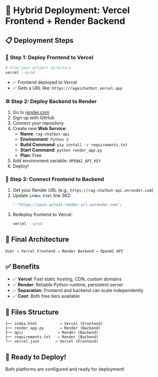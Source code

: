 # 🚀 Hybrid Deployment: Vercel Frontend + Render Backend

## 📋 **Deployment Steps**

### 🎨 **Step 1: Deploy Frontend to Vercel**
```bash
# From your project directory
vercel --prod
```
- ✅ Frontend deployed to Vercel
- ✅ Gets a URL like: `https://ragaichatbot.vercel.app`

### ⚙️ **Step 2: Deploy Backend to Render**
1. Go to [render.com](https://render.com)
2. Sign up with GitHub
3. Connect your repository
4. Create new **Web Service**:
   - **Name**: `rag-chatbot-api`
   - **Environment**: `Python 3`
   - **Build Command**: `pip install -r requirements.txt`
   - **Start Command**: `python render_app.py`
   - **Plan**: Free
5. Add environment variable: `OPENAI_API_KEY`
6. Deploy!

### 🔗 **Step 3: Connect Frontend to Backend**
1. Get your Render URL (e.g., `https://rag-chatbot-api.onrender.com`)
2. Update `index.html` line 362:
   ```javascript
   : "https://your-actual-render-url.onrender.com";
   ```
3. Redeploy frontend to Vercel:
   ```bash
   vercel --prod
   ```

## 🎯 **Final Architecture**
```
User → Vercel Frontend → Render Backend → OpenAI API
```

## ✅ **Benefits**
- ✅ **Vercel**: Fast static hosting, CDN, custom domains
- ✅ **Render**: Reliable Python runtime, persistent server
- ✅ **Separation**: Frontend and backend can scale independently
- ✅ **Cost**: Both free tiers available

## 🔧 **Files Structure**
```
├── index.html          → Vercel (Frontend)
├── render_app.py       → Render (Backend)
├── api/               → Render (Backend)
├── requirements.txt   → Render (Backend)
└── vercel.json       → Vercel (Frontend)
```

## 🚀 **Ready to Deploy!**
Both platforms are configured and ready for deployment!
